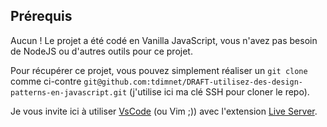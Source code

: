 

## Prérequis

Aucun ! Le projet a été codé en Vanilla JavaScript, vous n'avez pas besoin de NodeJS ou d'autres outils pour ce projet.

Pour récupérer ce projet, vous pouvez simplement réaliser un `git clone` comme ci-contre `git@github.com:tdimnet/DRAFT-utilisez-des-design-patterns-en-javascript.git` (j'utilise ici ma clé SSH pour cloner le repo).

Je vous invite ici à utiliser [VsCode](https://code.visualstudio.com/) (ou Vim ;)) avec l'extension [Live Server](https://marketplace.visualstudio.com/items?itemName=ritwickdey.LiveServer).

